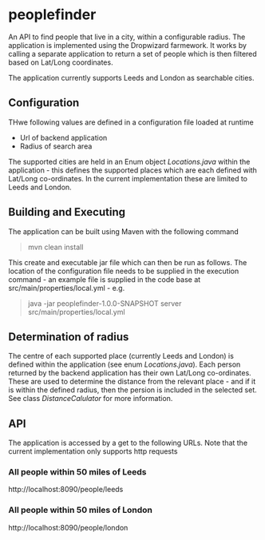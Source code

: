 # peoplefinder

An API to find people that live in a city, within a configurable radius. The application is implemented using the Dropwizard farmework. It works by calling a separate application to return a set of people which is then filtered based on Lat/Long coordinates.

The application currently supports Leeds and London as searchable cities.

## Configuration
THwe following values are defined in a configuration file loaded at runtime

* Url of backend application
* Radius of search area

The supported cities are held in an Enum object _Locations.java_ within the application - this defines the supported places which are each defined with Lat/Long co-ordinates. In the current implementation these are limited to Leeds and London.

## Building and Executing

The application can be built using Maven with the following command

> mvn clean install

This create and executable jar file which can then be run as follows. The location of the configuration file needs to be supplied in the execution command - an example file is supplied in the code base at src/main/properties/local.yml - e.g.

> java -jar peoplefinder-1.0.0-SNAPSHOT server src/main/properties/local.yml

## Determination of radius

The centre of each supported place (currently Leeds and London) is defined within the application (see enum _Locations.java_). Each person returned by the backend application has their own Lat/Long co-ordinates. These are used to determine the distance from the relevant place - and if it is within the defined radius, then the persion is included in the selected set. See class _DistanceCalulator_ for more information.

## API
The application is accessed by a get to the following URLs. Note that the current implementation only supports http requests

### All people within 50 miles of Leeds

http://localhost:8090/people/leeds

### All people within 50 miles of London

http://localhost:8090/people/london
